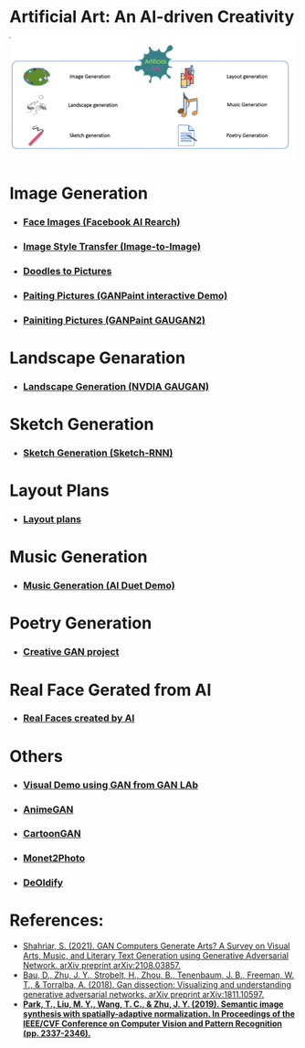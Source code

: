 #  Artificial Art:  An AI-driven Creativity
![Artificial Art:  An AI-driven Creativity](/AI-art.png)
# Image Generation <br>
- ### [Face Images (Facebook AI Rearch)](https://carpedm20.github.io/faces/)<br>
- ### [Image Style Transfer (Image-to-Image)](https://affinelayer.com/pixsrv/)</br>
- ### [Doodles to Pictures](https://mitmedialab.github.io/GAN-play/)<br>
- ### [Paiting Pictures (GANPaint interactive Demo)]( https://gandissect.csail.mit.edu)<br>
- ### [Painiting Pictures (GANPaint GAUGAN2)](gaugan.org/gaugan2/)
# Landscape Genaration <br>
- ### [Landscape Generation (NVDIA GAUGAN)](https://www.nvidia.com/en-us/studio/canvas/)<br>
# Sketch Generation <br>
- ### [Sketch Generation (Sketch-RNN)](https://magenta.tensorflow.org/assets/sketch_rnn_demo/multi_predict.html)<br>
# Layout Plans <br>
- ### [Layout plans](http://www.houseganpp.com)<br>
# Music Generation <br>
- ### [Music Generation (AI Duet Demo)](https://experiments.withgoogle.com/ai/ai-duet/view/)<br>
# Poetry Generation <br>
- ### [Creative GAN project](https://github.com/Machine-Learning-Tokyo/Poetry-GAN)<br>
# Real Face Gerated from AI
- ### [Real Faces created by AI](https://thispersondoesnotexist.com)<br>
# Others
- ### [Visual Demo using GAN from GAN LAb](https://poloclub.github.io/ganlab/)<br>
- ### [AnimeGAN](https://github.com/TonyLianLong/AnimeGAN.js)<br>
- ### [CartoonGAN](https://ai.minivision.cn/#/coreability/cartoon)<br>
- ### [Monet2Photo](https://make-a-monet.herokuapp.com)<br>
- ### [DeOldify](https://deoldify.ai)<br>
# References:
- [Shahriar, S. (2021). GAN Computers Generate Arts? A Survey on Visual Arts, Music, and Literary Text Generation using Generative Adversarial Network. arXiv preprint arXiv:2108.03857.](https://arxiv.org/pdf/2108.03857.pdf)<br>
- [Bau, D., Zhu, J. Y., Strobelt, H., Zhou, B., Tenenbaum, J. B., Freeman, W. T., & Torralba, A. (2018). Gan dissection: Visualizing and understanding generative adversarial networks. arXiv preprint arXiv:1811.10597.](https://openreview.net/pdf?id=Hyg_X2C5FX)<b>
- [Park, T., Liu, M. Y., Wang, T. C., & Zhu, J. Y. (2019). Semantic image synthesis with spatially-adaptive normalization. In Proceedings of the IEEE/CVF Conference on Computer Vision and Pattern Recognition (pp. 2337-2346).](https://arxiv.org/pdf/1903.07291.pdf)<br>

